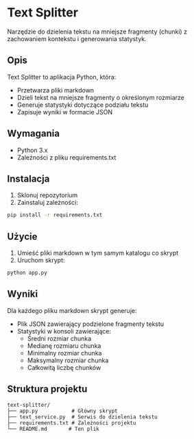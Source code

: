 # Text Splitter

Narzędzie do dzielenia tekstu na mniejsze fragmenty (chunki) z zachowaniem kontekstu i generowania statystyk.

## Opis

Text Splitter to aplikacja Python, która:
- Przetwarza pliki markdown
- Dzieli tekst na mniejsze fragmenty o określonym rozmiarze
- Generuje statystyki dotyczące podziału tekstu
- Zapisuje wyniki w formacie JSON

## Wymagania

- Python 3.x
- Zależności z pliku requirements.txt

## Instalacja

1. Sklonuj repozytorium
2. Zainstaluj zależności:
```bash
pip install -r requirements.txt
```

## Użycie

1. Umieść pliki markdown w tym samym katalogu co skrypt
2. Uruchom skrypt:
```bash
python app.py
```

## Wyniki

Dla każdego pliku markdown skrypt generuje:
- Plik JSON zawierający podzielone fragmenty tekstu
- Statystyki w konsoli zawierające:
  - Średni rozmiar chunka
  - Medianę rozmiaru chunka
  - Minimalny rozmiar chunka
  - Maksymalny rozmiar chunka
  - Całkowitą liczbę chunków

## Struktura projektu

```
text-splitter/
├── app.py           # Główny skrypt
├── text_service.py  # Serwis do dzielenia tekstu
├── requirements.txt # Zależności projektu
└── README.md       # Ten plik
``` 